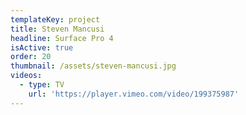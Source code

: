 ```yaml
---
templateKey: project
title: Steven Mancusi
headline: Surface Pro 4
isActive: true
order: 20
thumbnail: /assets/steven-mancusi.jpg
videos:
  - type: TV
    url: 'https://player.vimeo.com/video/199375987'
---
```



